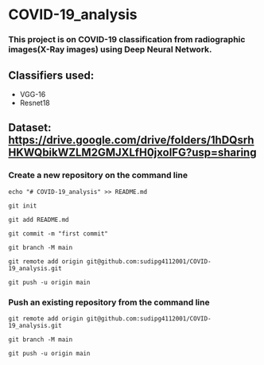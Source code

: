 # COVID-19_analysis

### This project is on COVID-19 classification from radiographic images(X-Ray images) using Deep Neural Network.

## Classifiers used:
- VGG-16
- Resnet18

## Dataset: https://drive.google.com/drive/folders/1hDQsrhHKWQbikWZLM2GMJXLfH0jxoIFG?usp=sharing


### Create a new repository on the command line
`echo "# COVID-19_analysis" >> README.md`

`git init`

`git add README.md`

`git commit -m "first commit"`

`git branch -M main`

`git remote add origin git@github.com:sudipg4112001/COVID-19_analysis.git`

`git push -u origin main`

### Push an existing repository from the command line

`git remote add origin git@github.com:sudipg4112001/COVID-19_analysis.git`

`git branch -M main`

`git push -u origin main`
